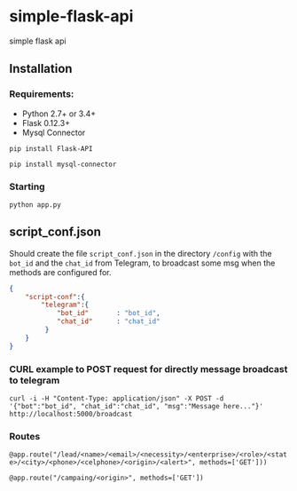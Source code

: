 # simple-flask-api
simple flask api 

## Installation

### Requirements:

   - Python 2.7+ or 3.4+
   - Flask 0.12.3+
   - Mysql Connector

```pip install Flask-API```

```pip install mysql-connector```

### Starting
```python app.py```

## script_conf.json

Should create the file ```script_conf.json``` in the directory ```/config``` with the ```bot_id``` and the ```chat_id``` from Telegram, to broadcast some msg when the methods are configured for.

```json
{
    "script-conf":{
        "telegram":{
            "bot_id"       : "bot_id", 
            "chat_id"      : "chat_id"
         }
    }
}
```

### CURL example to POST request  for directly message broadcast to telegram
```curl -i -H "Content-Type: application/json" -X POST -d '{"bot":"bot_id", "chat_id":"chat_id", "msg":"Message here..."}' http://localhost:5000/broadcast```

### Routes

```@app.route("/lead/<name>/<email>/<necessity>/<enterprise>/<role>/<state>/<city>/<phone>/<celphone>/<origin>/<alert>", methods=['GET']))```

```@app.route("/campaing/<origin>", methods=['GET'])```
